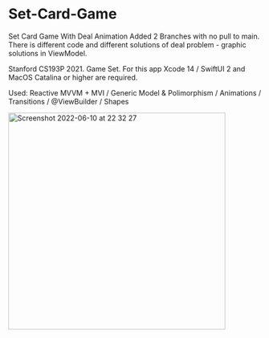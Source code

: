 # Set-Card-Game
Set Card Game With Deal Animation
Added 2 Branches with no pull to main. There is different code and different solutions of deal problem - graphic solutions in ViewModel.

Stanford CS193P 2021. Game Set. For this app Xcode 14 / SwiftUI 2 and MacOS Catalina or higher are required.

Used:
Reactive MVVM + MVI /
Generic Model & Polimorphism /
Animations /
Transitions /
@ViewBuilder /
Shapes

<img width="432" alt="Screenshot 2022-06-10 at 22 32 27" src="https://user-images.githubusercontent.com/37250837/173137224-87c64804-d18b-4f7d-8b86-ee714e18c9d4.png">
